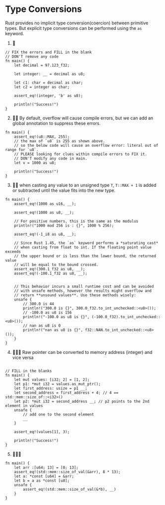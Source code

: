 # Type Conversions
Rust provides no implicit type conversion(coercion) between primitive types. But explicit type conversions can be performed using the `as` keyword.

1. 🌟
```rust,editable
// FIX the errors and FILL in the blank
// DON'T remove any code
fn main() {
    let decimal = 97.123_f32;

    let integer: __ = decimal as u8;

    let c1: char = decimal as char;
    let c2 = integer as char;

    assert_eq!(integer, 'b' as u8);

    println!("Success!")
}
```

2. 🌟🌟 By default, overflow will cause compile errors, but we can add an global annotation to suppress these errors.
```rust,editable
fn main() {
    assert_eq!(u8::MAX, 255);
    // the max of `u8` is 255 as shown above.
    // so the below code will cause an overflow error: literal out of range for `u8`.
    // PLEASE looking for clues within compile errors to FIX it.
    // DON'T modify any code in main.
    let v = 1000 as u8;

    println!("Success!")
}
```

3. 🌟🌟  when casting any value to an unsigned type `T`, `T::MAX + 1` is added or subtracted until the value fits into the new type.
```rust,editable
fn main() {
    assert_eq!(1000 as u16, __);

    assert_eq!(1000 as u8, __);

    // For positive numbers, this is the same as the modulus
    println!("1000 mod 256 is : {}", 1000 % 256);

    assert_eq!(-1_i8 as u8, __);
    
    // Since Rust 1.45, the `as` keyword performs a *saturating cast* 
    // when casting from float to int. If the floating point value exceeds 
    // the upper bound or is less than the lower bound, the returned value 
    // will be equal to the bound crossed.
    assert_eq!(300.1_f32 as u8, __);
    assert_eq!(-100.1_f32 as u8, __);
    

    // This behavior incurs a small runtime cost and can be avoided 
    // with unsafe methods, however the results might overflow and 
    // return **unsound values**. Use these methods wisely:
    unsafe {
        // 300.0 is 44
        println!("300.0 is {}", 300.0_f32.to_int_unchecked::<u8>());
        // -100.0 as u8 is 156
        println!("-100.0 as u8 is {}", (-100.0_f32).to_int_unchecked::<u8>());
        // nan as u8 is 0
        println!("nan as u8 is {}", f32::NAN.to_int_unchecked::<u8>());
    }
}
```

4. 🌟🌟🌟 Raw pointer can be converted to memory address (integer) and vice versa
```rust,editable

// FILL in the blanks
fn main() {
    let mut values: [i32; 2] = [1, 2];
    let p1: *mut i32 = values.as_mut_ptr();
    let first_address: usize = p1 __; 
    let second_address = first_address + 4; // 4 == std::mem::size_of::<i32>()
    let p2: *mut i32 = second_address __; // p2 points to the 2nd element in values
    unsafe {
        // add one to the second element
        __
    }
    
    assert_eq!(values[1], 3);

    println!("Success!")
}
```


5. 🌟🌟🌟
```rust,editable
fn main() {
    let arr :[u64; 13] = [0; 13];
    assert_eq!(std::mem::size_of_val(&arr), 8 * 13);
    let a: *const [u64] = &arr;
    let b = a as *const [u8];
    unsafe {
        assert_eq!(std::mem::size_of_val(&*b), __)
    }
}
```
